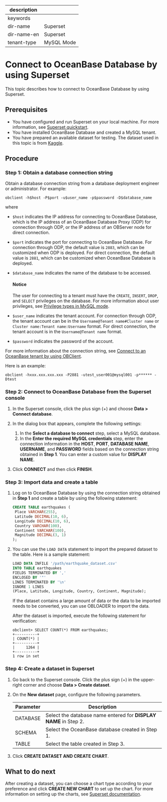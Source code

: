 | description |  |
|---|---|
| keywords | |
| dir-name | Superset |
| dir-name-en | Superset |
| tenant-type | MySQL Mode |

# Connect to OceanBase Database by using Superset

This topic describes how to connect to OceanBase Database by using Superset.

## Prerequisites

* You have configured and run Superset on your local machine. For more information, see [Superset quickstart](https://superset.apache.org/docs/quickstart/#1-get-superset).
* You have installed OceanBase Database and created a MySQL tenant.
* You have prepared an available dataset for testing. The dataset used in this topic is from [Kaggle](https://www.kaggle.com/datasets/vizeno/earthquake-data-overview).


## Procedure

### Step 1: Obtain a database connection string

Obtain a database connection string from a database deployment engineer or administrator. For example:

```
obclient -h$host -P$port -u$user_name -p$password -D$database_name
```

where

* `$host` indicates the IP address for connecting to OceanBase Database, which is the IP address of an OceanBase Database Proxy (ODP) for connection through ODP, or the IP address of an OBServer node for direct connection.
* `$port` indicates the port for connecting to OceanBase Database. For connection through ODP, the default value is `2883`, which can be customized when ODP is deployed. For direct connection, the default value is `2881`, which can be customized when OceanBase Database is deployed.
* `$database_name` indicates the name of the database to be accessed.

    <main id="notice" type='notice'>
        <h4>Notice</h4>
        <p>The user for connecting to a tenant must have the <code>CREATE</code>, <code>INSERT</code>, <code>DROP</code>, and <code>SELECT</code> privileges on the database. For more information about user privileges, see <a href="../../600.manage/500.security-and-permissions/300.access-control/200.user-and-permission/200.permission-of-mysql-mode/100.permission-classification-of-mysql.md">Privilege types in MySQL mode</a>. </p>
    </main>

* `$user_name` indicates the tenant account. For connection through ODP, the tenant account can be in the `Username@Tenant name#Cluster name` or `Cluster name:Tenant name:Username` format. For direct connection, the tenant account is in the `Username@Tenant name` format.
* `$password` indicates the password of the account.

For more information about the connection string, see [Connect to an OceanBase tenant by using OBClient](../../300.develop/100.application-development-of-mysql-mode/100.connect-to-oceanbase-database-of-mysql-mode/300.connect-to-an-oceanbase-tenant-by-using-obclient-of-mysql-mode.md).

Here is an example:

```shell
obclient -hxxx.xxx.xxx.xxx -P2881 -utest_user001@mysql001 -p****** -Dtest
```

### Step 2: Connect to OceanBase Database from the Superset console

1. In the Superset console, click the plus sign (+) and choose **Data > Connect database**.

2. In the dialog box that appears, complete the following settings:

   1. In the **Select a database to connect** step, select a MySQL database.
   2. In the **Enter the required MySQL credentials** step, enter the connection information in the **HOST**, **PORT**, **DATABASE NAME**, **USERNAME**, and **PASSWORD** fields based on the connection string obtained in **Step 1**. You can enter a custom value for **DISPLAY NAME**.

3. Click **CONNECT** and then click **FINISH**.

### Step 3: Import data and create a table

1. Log on to OceanBase Database by using the connection string obtained in **Step 1** and create a table by using the following statement:

   ```sql
   CREATE TABLE earthquakes (
    Place VARCHAR(255),
    Latitude DECIMAL(10, 6),
    Longitude DECIMAL(10, 6),
    Country VARCHAR(100),
    Continent VARCHAR(100),
    Magnitude DECIMAL(3, 1)
   );
   ```

2. You can use the `LOAD DATA` statement to import the prepared dataset to the table. Here is a sample statement:

   ```sql
   LOAD DATA INFILE '/path/earthquake_dataset.csv'
   INTO TABLE earthquakes
   FIELDS TERMINATED BY ','
   ENCLOSED BY '"'
   LINES TERMINATED BY '\n'
   IGNORE 1 LINES
   (Place, Latitude, Longitude, Country, Continent, Magnitude);
   ```

   <!-- If the dataset contains a large amount of data or the data to be imported needs to be converted, you can use [OBLOADER](https://www.oceanbase.com/docs/common-oceanbase-dumper-loader-1000000000628762) to import the data. -->

   If the dataset contains a large amount of data or the data to be imported needs to be converted, you can use OBLOADER to import the data.


   After the dataset is imported, execute the following statement for verification:

   ```shell
   obclient> SELECT COUNT(*) FROM earthquakes;
   +----------+
   | COUNT(*) |
   +----------+
   |     1264 |
   +----------+
   1 row in set
   ```

### Step 4: Create a dataset in Superset

1. Go back to the Superset console. Click the plus sign (+) in the upper-right corner and choose **Data > Create dataset**.

2. On the **New dataset** page, configure the following parameters.

   | Parameter | Description |
   |----|----|
   | DATABASE | Select the database name entered for **DISPLAY NAME** in Step 2.  |
   | SCHEMA | Select the OceanBase database created in Step 1.  |
   | TABLE | Select the table created in Step 3.  |

3. Click **CREATE DATASET AND CREATE CHART**.

## What to do next

After creating a dataset, you can choose a chart type according to your preference and click **CREATE NEW CHART** to set up the chart. For more information on setting up the charts, see [Superset documentation](https://superset.apache.org/docs/creating-charts-dashboards/exploring-data).